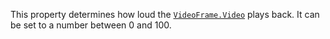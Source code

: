 This property determines how loud the [`VideoFrame.Video`](https://create.roblox.com/docs/reference/engine/classes/VideoFrame#Video) plays back.
It can be set to a number between 0 and 100.